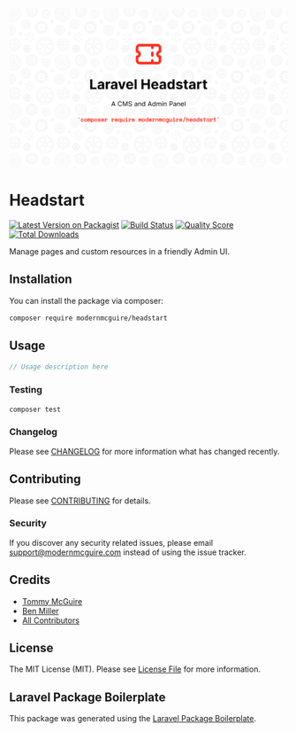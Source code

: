 ![Headstart - CMS and Admin Panel on Laravel](headstart-banner.png?version=1)

# Headstart

[![Latest Version on Packagist](https://img.shields.io/packagist/v/modernmcguire/headstart.svg?style=flat-square)](https://packagist.org/packages/modernmcguire/headstart)
[![Build Status](https://img.shields.io/travis/modernmcguire/headstart/master.svg?style=flat-square)](https://travis-ci.org/modernmcguire/headstart)
[![Quality Score](https://img.shields.io/scrutinizer/g/modernmcguire/headstart.svg?style=flat-square)](https://scrutinizer-ci.com/g/modernmcguire/headstart)
[![Total Downloads](https://img.shields.io/packagist/dt/modernmcguire/headstart.svg?style=flat-square)](https://packagist.org/packages/modernmcguire/headstart)

Manage pages and custom resources in a friendly Admin UI.

## Installation

You can install the package via composer:

```bash
composer require modernmcguire/headstart
```

## Usage

``` php
// Usage description here
```

### Testing

``` bash
composer test
```

### Changelog

Please see [CHANGELOG](CHANGELOG.md) for more information what has changed recently.

## Contributing

Please see [CONTRIBUTING](CONTRIBUTING.md) for details.

### Security

If you discover any security related issues, please email support@modernmcguire.com instead of using the issue tracker.

## Credits

- [Tommy McGuire](https://github.com/modernmcguire)
- [Ben Miller](https://github.com/modernmcguire)
- [All Contributors](../../contributors)

## License

The MIT License (MIT). Please see [License File](LICENSE.md) for more information.

## Laravel Package Boilerplate

This package was generated using the [Laravel Package Boilerplate](https://laravelpackageboilerplate.com).
